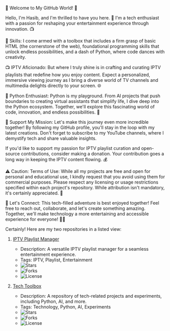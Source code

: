 👋 Welcome to My GitHub World! 🌟

Hello, I'm Hasib, and I'm thrilled to have you here. 🚀 I'm a tech enthusiast with a passion for reshaping your entertainment experience through innovation. 📺

🔧 Skills:
I come armed with a toolbox that includes a firm grasp of basic HTML (the cornerstone of the web), foundational programming skills that unlock endless possibilities, and a dash of Python, where code dances with creativity.

📺 IPTV Aficionado:
But where I truly shine is in crafting and curating IPTV playlists that redefine how you enjoy content. Expect a personalized, immersive viewing journey as I bring a diverse world of TV channels and multimedia delights directly to your screen. 🌐

🐍 Python Enthusiast:
Python is my playground. From AI projects that push boundaries to creating virtual assistants that simplify life, I dive deep into the Python ecosystem. Together, we'll explore this fascinating world of code, innovation, and endless possibilities. 🤖

🤝 Support My Mission:
Let's make this journey even more incredible together! By following my GitHub profile, you'll stay in the loop with my latest creations. Don't forget to subscribe to my YouTube channels, where I demystify tech and share valuable insights.

If you'd like to support my passion for IPTV playlist curation and open-source contributions, consider making a donation. Your contribution goes a long way in keeping the IPTV content flowing. 💰

⚠️ Caution: Terms of Use:
While all my projects are free and open for personal and educational use, I kindly request that you avoid using them for commercial purposes. Please respect any licensing or usage restrictions specified within each project's repository. While attribution isn't mandatory, it's certainly appreciated. 🙏

🚀 Let's Connect:
This tech-filled adventure is best enjoyed together! Feel free to reach out, collaborate, and let's create something amazing. Together, we'll make technology a more entertaining and accessible experience for everyone! 🚀✨


Certainly! Here are my two repositories in a listed view:

1. [IPTV Playlist Manager](https://github.com/Hasibfy37/Iptv)
   - Description: A versatile IPTV playlist manager for a seamless entertainment experience.
   - Tags: IPTV, Playlist, Entertainment
   - ![Stars](https://img.shields.io/github/stars/Hasibfy37/Iptv?style=flat-square)
   - ![Forks](https://img.shields.io/github/forks/Hasibfy37/Iptv?style=flat-square)
   - ![License](https://img.shields.io/github/license/Hasibfy37/Iptv?style=flat-square)

2. [Tech Toolbox](https://github.com/Hasibfy37/tech)
   - Description: A repository of tech-related projects and experiments, including Python, AI, and more.
   - Tags: Technology, Python, AI, Experiments
   - ![Stars](https://img.shields.io/github/stars/Hasibfy37/tech?style=flat-square)
   - ![Forks](https://img.shields.io/github/forks/Hasibfy37/tech?style=flat-square)
   - ![License](https://img.shields.io/github/license/Hasibfy37/tech?style=flat-square)




